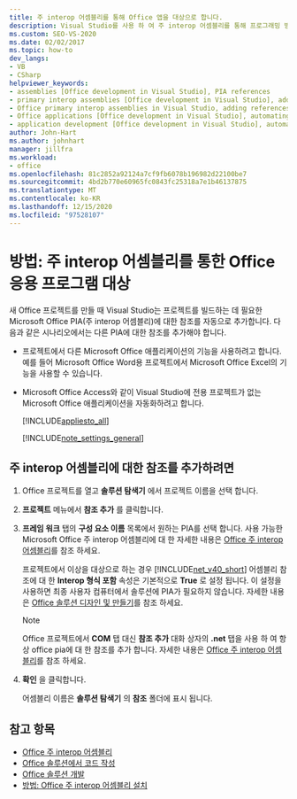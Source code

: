 ```yaml
---
title: 주 interop 어셈블리를 통해 Office 앱을 대상으로 합니다.
description: Visual Studio를 사용 하 여 주 interop 어셈블리를 통해 프로그래밍 방식으로 Microsoft Office 응용 프로그램을 대상으로 지정할 수 있는 방법을 알아봅니다.
ms.custom: SEO-VS-2020
ms.date: 02/02/2017
ms.topic: how-to
dev_langs:
- VB
- CSharp
helpviewer_keywords:
- assemblies [Office development in Visual Studio], PIA references
- primary interop assemblies [Office development in Visual Studio], adding references to
- Office primary interop assemblies in Visual Studio, adding references to
- Office applications [Office development in Visual Studio], automating
- application development [Office development in Visual Studio], automating
author: John-Hart
ms.author: johnhart
manager: jillfra
ms.workload:
- office
ms.openlocfilehash: 81c2852a92124a7cf9fb6078b196982d22100be7
ms.sourcegitcommit: 4bd2b770e60965fc0843fc25318a7e1b46137875
ms.translationtype: MT
ms.contentlocale: ko-KR
ms.lasthandoff: 12/15/2020
ms.locfileid: "97528107"
---
```

# <a name="how-to-target-office-applications-through-primary-interop-assemblies"></a>방법: 주 interop 어셈블리를 통한 Office 응용 프로그램 대상
  새 Office 프로젝트를 만들 때 Visual Studio는 프로젝트를 빌드하는 데 필요한 Microsoft Office PIA(주 interop 어셈블리)에 대한 참조를 자동으로 추가합니다. 다음과 같은 시나리오에서는 다른 PIA에 대한 참조를 추가해야 합니다.

- 프로젝트에서 다른 Microsoft Office 애플리케이션의 기능을 사용하려고 합니다. 예를 들어 Microsoft Office Word용 프로젝트에서 Microsoft Office Excel의 기능을 사용할 수 있습니다.

- Microsoft Office Access와 같이 Visual Studio에 전용 프로젝트가 없는 Microsoft Office 애플리케이션을 자동화하려고 합니다.

  [!INCLUDE[appliesto_all](../vsto/includes/appliesto-all-md.md)]

  [!INCLUDE[note_settings_general](../sharepoint/includes/note-settings-general-md.md)]

## <a name="to-add-a-reference-to-a-primary-interop-assembly"></a>주 interop 어셈블리에 대한 참조를 추가하려면

1. Office 프로젝트를 열고 **솔루션 탐색기** 에서 프로젝트 이름을 선택 합니다.

2. **프로젝트** 메뉴에서 **참조 추가** 를 클릭합니다.

3. **프레임 워크** 탭의 **구성 요소 이름** 목록에서 원하는 PIA를 선택 합니다. 사용 가능한 Microsoft Office 주 interop 어셈블리에 대 한 자세한 내용은 [Office 주 interop 어셈블리](../vsto/office-primary-interop-assemblies.md)를 참조 하세요.

     프로젝트에서 이상을 대상으로 하는 경우 [!INCLUDE[net_v40_short](../sharepoint/includes/net-v40-short-md.md)] 어셈블리 참조에 대 한 **Interop 형식 포함** 속성은 기본적으로 **True** 로 설정 됩니다. 이 설정을 사용하면 최종 사용자 컴퓨터에서 솔루션에 PIA가 필요하지 않습니다. 자세한 내용은 [Office 솔루션 디자인 및 만들기](../vsto/designing-and-creating-office-solutions.md)를 참조 하세요.

    > [!NOTE]
    > Office 프로젝트에서 **COM** 탭 대신 **참조 추가** 대화 상자의 **.net** 탭을 사용 하 여 항상 office pia에 대 한 참조를 추가 합니다. 자세한 내용은 [Office 주 interop 어셈블리](../vsto/office-primary-interop-assemblies.md)를 참조 하세요.

4. **확인** 을 클릭합니다.

     어셈블리 이름은 **솔루션 탐색기** 의 **참조** 폴더에 표시 됩니다.

## <a name="see-also"></a>참고 항목
- [Office 주 interop 어셈블리](../vsto/office-primary-interop-assemblies.md)
- [Office 솔루션에서 코드 작성](../vsto/writing-code-in-office-solutions.md)
- [Office 솔루션 개발](../vsto/developing-office-solutions.md)
- [방법: Office 주 interop 어셈블리 설치](../vsto/how-to-install-office-primary-interop-assemblies.md)
